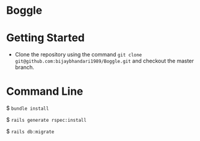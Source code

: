 # Boggle

# Getting Started

- Clone the repository using the command `git clone git@github.com:bijaybhandari1989/Boggle.git` and checkout the master branch.

# Command Line

\$ `bundle install`

\$ `rails generate rspec:install`

\$ `rails db:migrate`
